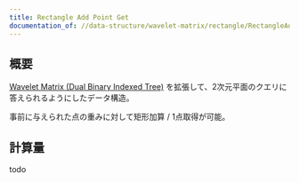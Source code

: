 ```yaml
---
title: Rectangle Add Point Get
documentation_of: //data-structure/wavelet-matrix/rectangle/RectangleAddPointGet.hpp
---
```


## 概要

[Wavelet Matrix (Dual Binary Indexed Tree)](../WaveletMatrixDualBinaryIndexedTree.hpp) を拡張して、2次元平面のクエリに答えられるようにしたデータ構造。

事前に与えられた点の重みに対して矩形加算 / 1点取得が可能。 

## 計算量
todo